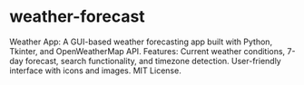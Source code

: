 # weather-forecast
Weather App: A GUI-based weather forecasting app built with Python, Tkinter, and OpenWeatherMap API. Features: Current weather conditions, 7-day forecast, search functionality, and timezone detection. User-friendly interface with icons and images. MIT License.
